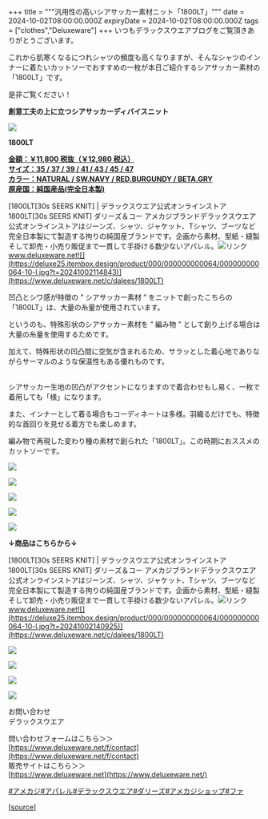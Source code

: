 +++
title = """汎用性の高いシアサッカー素材ニット「1800LT」"""
date = 2024-10-02T08:00:00.000Z
expiryDate = 2024-10-02T08:00:00.000Z
tags = ["clothes","Deluxeware"]
+++
いつもデラックスウエアブログをご覧頂きありがとうございます。

これから肌寒くなるにつれシャツの頻度も高くなりますが、そんなシャツのインナーに着たいカットソーでおすすめの一枚が本日ご紹介するシアサッカー素材の「1800LT」です。

是非ご覧ください！

**創意工夫の上に立つシアサッカーディバイスニット**

**[![](https://stat.ameba.jp/user_images/20241002/14/deluxeware/2c/b0/j/o1126150015493211972.jpg)](https://stat.ameba.jp/user_images/20241002/14/deluxeware/2c/b0/j/o1126150015493211972.jpg)**

**1800LT**

**[金額：￥11,800 税抜（￥12,980 税込）](https://www.deluxeware.net/c/dalees/1800LT)  
[サイズ：35 / 37 / 39 / 41 / 43 / 45 / 47](https://www.deluxeware.net/c/dalees/1800LT)  
[カラー：NATURAL / SW.NAVY / RED.BURGUNDY / BETA.GRY](https://www.deluxeware.net/c/dalees/1800LT)  
[原産国：純国産品(完全日本製)](https://www.deluxeware.net/c/dalees/1800LT)**

[1800LT\[30s SEERS KNIT\] | デラックスウエア公式オンラインストア1800LT\[30s SEERS KNIT\] ダリーズ＆コー アメカジブランドデラックスウエア公式オンラインストアはジーンズ、シャツ、ジャケット、Tシャツ、ブーツなど完全日本製にて製造する拘りの純国産ブランドです。企画から素材、型紙・縫製そして卸売・小売り販促まで一貫して手掛ける数少ないアパレル。![リンク](https://c.stat100.ameba.jp/ameblo/symbols/v3.20.0/svg/gray/editor_link.svg)www.deluxeware.net![](https://deluxe25.itembox.design/product/000/000000000064/000000000064-10-l.jpg?t=20241002114843)](https://www.deluxeware.net/c/dalees/1800LT)

凹凸とシワ感が特徴の ” シアサッカー素材 ” をニットで創ったこちらの「1800LT」は、大量の糸量が使用されています。

というのも、特殊形状のシアサッカー素材を ” 編み物 ” として創り上げる場合は大量の糸量を使用するためです。

加えて、特殊形状の凹凸間に空気が含まれるため、サラッとした着心地でありながらサーマルのような保温性もある優れものです。  
 

シアサッカー生地の凹凸がアクセントになりますので着合わせもし易く、一枚で着用しても「様」になります。

また、インナーとして着る場合もコーディネートは多様。羽織るだけでも、特徴的な首回りを見せる着方でも楽しめます。

編み物で再現した変わり種の素材で創られた「1800LT」。この時期におススメのカットソーです。

![](https://deluxe25.itembox.design/product/000/000000000064/000000000064-10-l.jpg?t=20241002114843)

![](https://stat.ameba.jp/user_images/20230923/14/deluxeware/b5/dc/j/o0618092615341701994.jpg?caw=800)

![](https://stat.ameba.jp/user_images/20231007/12/deluxeware/08/a5/j/o0657082115347674412.jpg?caw=800)

![](https://stat.ameba.jp/user_images/20231007/12/deluxeware/ce/c6/j/o0800100015347673503.jpg?caw=800)

![](https://stat.ameba.jp/user_images/20231104/16/deluxeware/bb/4e/j/o1166155415360003418.jpg?caw=800)

**↓商品はこちらから↓**

[1800LT\[30s SEERS KNIT\] | デラックスウエア公式オンラインストア1800LT\[30s SEERS KNIT\] ダリーズ＆コー アメカジブランドデラックスウエア公式オンラインストアはジーンズ、シャツ、ジャケット、Tシャツ、ブーツなど完全日本製にて製造する拘りの純国産ブランドです。企画から素材、型紙・縫製そして卸売・小売り販促まで一貫して手掛ける数少ないアパレル。![リンク](https://c.stat100.ameba.jp/ameblo/symbols/v3.20.0/svg/gray/editor_link.svg)www.deluxeware.net![](https://deluxe25.itembox.design/product/000/000000000064/000000000064-10-l.jpg?t=20241002140925)](https://www.deluxeware.net/c/dalees/1800LT)

[![](https://stat.ameba.jp/user_images/20240614/12/deluxeware/fb/b4/j/o0800026015451324172.jpg?caw=800)](https://www.deluxeware.net/c/2024FWreserveall)

[![](https://stat.ameba.jp/user_images/20240315/15/deluxeware/04/7f/j/o0800026015413271803.jpg?caw=800)](https://www.instagram.com/deluxeware/?hl=ja)

[![](https://stat.ameba.jp/user_images/20220415/12/deluxeware/3b/ce/j/o0800026015103175481.jpg?caw=800)](https://www.deluxeware.net/f/headstore)

[![](https://stat.ameba.jp/user_images/20220415/12/deluxeware/d7/c6/j/o0800026015103175487.jpg?caw=800)](https://www.deluxeware.net/)

お問い合わせ  
デラックスウエア

問い合わせフォームはこちら＞＞  
[https://www.deluxeware.net/f/contact](https://www.deluxeware.net/f/contact)  
販売サイトはこちら＞＞  
[https://www.deluxeware.net](https://www.deluxeware.net/)

[#アメカジ](https://blogtag.ameba.jp/detail/%E3%82%A2%E3%83%A1%E3%82%AB%E3%82%B8)[#アパレル](https://blogtag.ameba.jp/detail/%E3%82%A2%E3%83%91%E3%83%AC%E3%83%AB)[#デラックスウエア](https://blogtag.ameba.jp/detail/%E3%83%87%E3%83%A9%E3%83%83%E3%82%AF%E3%82%B9%E3%82%A6%E3%82%A8%E3%82%A2)[#ダリーズ](https://blogtag.ameba.jp/detail/%E3%83%80%E3%83%AA%E3%83%BC%E3%82%BA)[#アメカジショップ](https://blogtag.ameba.jp/detail/%E3%82%A2%E3%83%A1%E3%82%AB%E3%82%B8%E3%82%B7%E3%83%A7%E3%83%83%E3%83%97)[#ファ](https://blogtag.ameba.jp/detail/%E3%83%95%E3%82%A1%E3%83%83%E3%82%B7%E3%83%A7%E3%83%B3)

[[source]](https://ameblo.jp/deluxeware/entry-12869727310.html)
